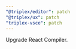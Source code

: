 ```yaml
---
"@triplex/editor": patch
"@triplex/ux": patch
"triplex-vsce": patch
---
```


Upgrade React Compiler.
